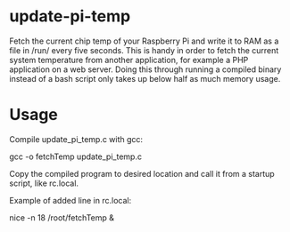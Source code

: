 update-pi-temp
==============
Fetch the current chip temp of your Raspberry Pi and write it to RAM as a file in /run/ every five seconds. This is handy in order to fetch the current system temperature from another application, for example a PHP application on a web server. Doing this through running a compiled binary instead of a bash script only takes up below half as much memory usage.

Usage
=====
Compile update_pi_temp.c with gcc:

  gcc -o fetchTemp update_pi_temp.c
  
Copy the compiled program to desired location and call it from a startup script, like rc.local.

Example of added line in rc.local:
  
  nice -n 18 /root/fetchTemp &
  

